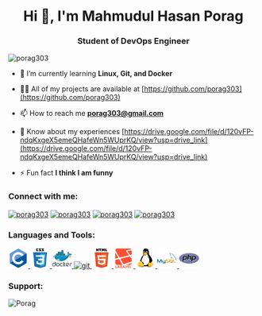 <h1 align="center">Hi 👋, I'm Mahmudul Hasan Porag</h1>
<h3 align="center">Student of DevOps Engineer</h3>

<p align="left"> <img src="https://komarev.com/ghpvc/?username=porag303&label=Profile%20views&color=0e75b6&style=flat" alt="porag303" /> </p>

- 🌱 I’m currently learning **Linux, Git, and Docker**

- 👨‍💻 All of my projects are available at [https://github.com/porag303](https://github.com/porag303)

- 📫 How to reach me **porag303@gmail.com**

- 📄 Know about my experiences [https://drive.google.com/file/d/120vFP-ndqKxgeX5emeQHafeWn5WUprKQ/view?usp=drive_link](https://drive.google.com/file/d/120vFP-ndqKxgeX5emeQHafeWn5WUprKQ/view?usp=drive_link)

- ⚡ Fun fact **I think I am funny**

<h3 align="left">Connect with me:</h3>
<p align="left">
<a href="https://twitter.com/porag303" target="blank"><img align="center" src="https://raw.githubusercontent.com/rahuldkjain/github-profile-readme-generator/master/src/images/icons/Social/twitter.svg" alt="porag303" height="30" width="40" /></a>
<a href="https://fb.com/porag303" target="blank"><img align="center" src="https://raw.githubusercontent.com/rahuldkjain/github-profile-readme-generator/master/src/images/icons/Social/facebook.svg" alt="porag303" height="30" width="40" /></a>
<a href="https://instagram.com/porag303" target="blank"><img align="center" src="https://raw.githubusercontent.com/rahuldkjain/github-profile-readme-generator/master/src/images/icons/Social/instagram.svg" alt="porag303" height="30" width="40" /></a>
<a href="https://www.youtube.com/c/porag303" target="blank"><img align="center" src="https://raw.githubusercontent.com/rahuldkjain/github-profile-readme-generator/master/src/images/icons/Social/youtube.svg" alt="porag303" height="30" width="40" /></a>
</p>

<h3 align="left">Languages and Tools:</h3>
<p align="left"> <a href="https://www.cprogramming.com/" target="_blank" rel="noreferrer"> <img src="https://raw.githubusercontent.com/devicons/devicon/master/icons/c/c-original.svg" alt="c" width="40" height="40"/> </a> <a href="https://www.w3schools.com/css/" target="_blank" rel="noreferrer"> <img src="https://raw.githubusercontent.com/devicons/devicon/master/icons/css3/css3-original-wordmark.svg" alt="css3" width="40" height="40"/> </a> <a href="https://www.docker.com/" target="_blank" rel="noreferrer"> <img src="https://raw.githubusercontent.com/devicons/devicon/master/icons/docker/docker-original-wordmark.svg" alt="docker" width="40" height="40"/> </a> <a href="https://git-scm.com/" target="_blank" rel="noreferrer"> <img src="https://www.vectorlogo.zone/logos/git-scm/git-scm-icon.svg" alt="git" width="40" height="40"/> </a> <a href="https://www.w3.org/html/" target="_blank" rel="noreferrer"> <img src="https://raw.githubusercontent.com/devicons/devicon/master/icons/html5/html5-original-wordmark.svg" alt="html5" width="40" height="40"/> </a> <a href="https://laravel.com/" target="_blank" rel="noreferrer"> <img src="https://raw.githubusercontent.com/devicons/devicon/master/icons/laravel/laravel-plain-wordmark.svg" alt="laravel" width="40" height="40"/> </a> <a href="https://www.linux.org/" target="_blank" rel="noreferrer"> <img src="https://raw.githubusercontent.com/devicons/devicon/master/icons/linux/linux-original.svg" alt="linux" width="40" height="40"/> </a> <a href="https://www.mysql.com/" target="_blank" rel="noreferrer"> <img src="https://raw.githubusercontent.com/devicons/devicon/master/icons/mysql/mysql-original-wordmark.svg" alt="mysql" width="40" height="40"/> </a> <a href="https://www.php.net" target="_blank" rel="noreferrer"> <img src="https://raw.githubusercontent.com/devicons/devicon/master/icons/php/php-original.svg" alt="php" width="40" height="40"/> </a> </p>

<h3 align="left">Support:</h3>
<p><a href="https://www.buymeacoffee.com/Porag"> <img align="left" src="https://cdn.buymeacoffee.com/buttons/v2/default-yellow.png" height="50" width="210" alt="Porag" /></a></p><br><br>
